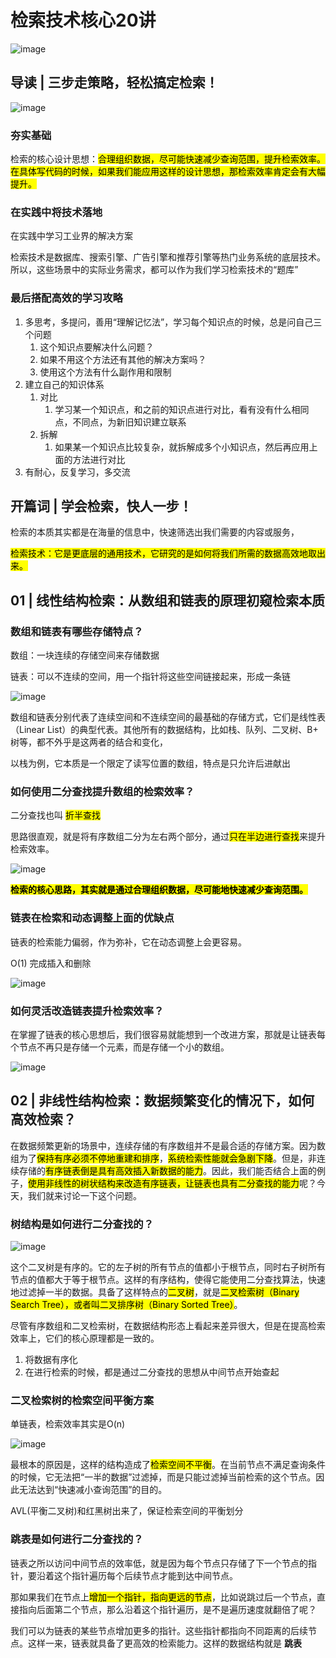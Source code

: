 # 检索技术核心20讲

![image](https://static.lovedata.net/21-07-07-1d6d46fc979a135b604bdcb71bf32829.png-wm)

## 导读 | 三步走策略，轻松搞定检索！

![image](https://static.lovedata.net/21-07-02-59fa4c01487b70a34eafbb96c8b4455b.png-wm)

### 夯实基础

检索的核心设计思想：<mark>合理组织数据，尽可能快速减少查询范围，提升检索效率。在具体写代码的时候，如果我们能应用这样的设计思想，那检索效率肯定会有大幅提升。</mark>

### 在实践中将技术落地

在实践中学习工业界的解决方案

检索技术是数据库、搜索引擎、广告引擎和推荐引擎等热门业务系统的底层技术。所以，这些场景中的实际业务需求，都可以作为我们学习检索技术的“题库”

### 最后搭配高效的学习攻略

1. 多思考，多提问，善用“理解记忆法”，学习每个知识点的时候，总是问自己三个问题
   1. 这个知识点要解决什么问题？
   2. 如果不用这个方法还有其他的解决方案吗？
   3. 使用这个方法有什么副作用和限制
2. 建立自己的知识体系
   1. 对比
      1. 学习某一个知识点，和之前的知识点进行对比，看有没有什么相同点，不同点，为新旧知识建立联系
   2. 拆解
      1. 如果某一个知识点比较复杂，就拆解成多个小知识点，然后再应用上面的方法进行对比
3. 有耐心，反复学习，多交流



## 开篇词 | 学会检索，快人一步！

检索的本质其实都是在海量的信息中，快速筛选出我们需要的内容或服务，

<mark>检索技术：它是更底层的通用技术，它研究的是如何将我们所需的数据高效地取出来。</mark>



## 01 | 线性结构检索：从数组和链表的原理初窥检索本质



### 数组和链表有哪些存储特点？

数组：一块连续的存储空间来存储数据

链表：可以不连续的空间，用一个指针将这些空间链接起来，形成一条链

![image](https://static.lovedata.net/21-07-02-90db20fe3b1170bf222712663b7b6efd.png-wm)



数组和链表分别代表了连续空间和不连续空间的最基础的存储方式，它们是线性表（Linear List）的典型代表。其他所有的数据结构，比如栈、队列、二叉树、B+ 树等，都不外乎是这两者的结合和变化，

以栈为例，它本质是一个限定了读写位置的数组，特点是只允许后进献出



### 如何使用二分查找提升数组的检索效率？

二分查找也叫 <mark>折半查找</mark>

思路很直观，就是将有序数组二分为左右两个部分，通过<mark>只在半边进行查找</mark>来提升检索效率。

![image](https://static.lovedata.net/21-07-05-6250950ad3460ba9cd9f9723b3e1b1b2.png-wm)

<mark>**检索的核心思路，其实就是通过合理组织数据，尽可能地快速减少查询范围。**</mark>



### 链表在检索和动态调整上面的优缺点

链表的检索能力偏弱，作为弥补，它在动态调整上会更容易。

O(1) 完成插入和删除

![image](https://static.lovedata.net/21-07-05-984d6c7e81ea951ef214c4d901249c81.png-wm)



### 如何灵活改造链表提升检索效率？

在掌握了链表的核心思想后，我们很容易就能想到一个改进方案，那就是让链表每个节点不再只是存储一个元素，而是存储一个小的数组。

![image](https://static.lovedata.net/21-07-05-c2be1211712bf138c1f36af864c91d4a.png-wm)



## 02 | 非线性结构检索：数据频繁变化的情况下，如何高效检索？

在数据频繁更新的场景中，连续存储的有序数组并不是最合适的存储方案。因为数组为了<mark>保持有序必须不停地重建和排序</mark>，<mark>系统检索性能就会急剧下降</mark>。但是，非连续存储的<mark>有序链表倒是具有高效插入新数据的能力</mark>。因此，我们能否结合上面的例子，<mark>使用非线性的树状结构来改造有序链表，让链表也具有二分查找的能力</mark>呢？今天，我们就来讨论一下这个问题。



### 树结构是如何进行二分查找的？

![image](https://static.lovedata.net/21-07-05-2a182923c1c152f9f3f7fada1088fa5a.png-wm)

这个二叉树是有序的。它的左子树的所有节点的值都小于根节点，同时右子树所有节点的值都大于等于根节点。这样的有序结构，使得它能使用二分查找算法，快速地过滤掉一半的数据。具备了这样特点的<mark>二叉树</mark>，就是<mark>二叉检索树（Binary Search Tree），或者叫二叉排序树（Binary Sorted Tree）</mark>。

尽管有序数组和二叉检索树，在数据结构形态上看起来差异很大，但是在提高检索效率上，它们的核心原理都是一致的。

1. 将数据有序化
2. 在进行检索的时候，都是通过二分查找的思想从中间节点开始查起



### 二叉检索树的检索空间平衡方案

单链表，检索效率其实是O(n)

![image](https://static.lovedata.net/21-07-05-025f8cbf5a64b130331e911db6cd04ec.png-wm)

最根本的原因是，这样的结构造成了<mark>检索空间不平衡</mark>。在当前节点不满足查询条件的时候，它无法把“一半的数据”过滤掉，而是只能过滤掉当前检索的这个节点。因此无法达到“快速减小查询范围”的目的。

AVL(平衡二叉树)和红黑树出来了，保证检索空间的平衡划分



### 跳表是如何进行二分查找的？

链表之所以访问中间节点的效率低，就是因为每个节点只存储了下一个节点的指针，要沿着这个指针遍历每个后续节点才能到达中间节点。

那如果我们在节点上<mark>增加一个指针，指向更远的节点</mark>，比如说跳过后一个节点，直接指向后面第二个节点，那么沿着这个指针遍历，是不是遍历速度就翻倍了呢？

我们可以为链表的某些节点增加更多的指针。这些指针都指向不同距离的后续节点。这样一来，链表就具备了更高效的检索能力。这样的数据结构就是 **跳表**

































